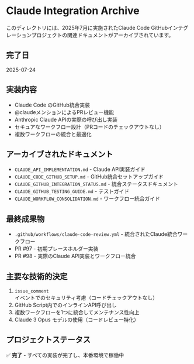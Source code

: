 # Claude Integration Archive

このディレクトリには、2025年7月に実施されたClaude Code GitHubインテグレーションプロジェクトの関連ドキュメントがアーカイブされています。

## 完了日
2025-07-24

## 実装内容
- Claude Code のGitHub統合実装
- @claudeメンションによるPRレビュー機能
- Anthropic Claude APIの実際の呼び出し実装
- セキュアなワークフロー設計（PRコードのチェックアウトなし）
- 複数ワークフローの統合と最適化

## アーカイブされたドキュメント
- `CLAUDE_API_IMPLEMENTATION.md` - Claude API実装ガイド
- `CLAUDE_CODE_GITHUB_SETUP.md` - GitHub統合セットアップガイド
- `CLAUDE_GITHUB_INTEGRATION_STATUS.md` - 統合ステータスドキュメント
- `CLAUDE_GITHUB_TESTING_GUIDE.md` - テストガイド
- `CLAUDE_WORKFLOW_CONSOLIDATION.md` - ワークフロー統合ガイド

## 最終成果物
- `.github/workflows/claude-code-review.yml` - 統合されたClaude統合ワークフロー
- PR #97 - 初期プレースホルダー実装
- PR #98 - 実際のClaude API実装とワークフロー統合

## 主要な技術的決定
1. `issue_comment`イベントでのセキュリティ考慮（コードチェックアウトなし）
2. GitHub Script内でのインラインAPI呼び出し
3. 複数ワークフローを1つに統合してメンテナンス性向上
4. Claude 3 Opus モデルの使用（コードレビュー特化）

## プロジェクトステータス
✅ **完了** - すべての実装が完了し、本番環境で稼働中